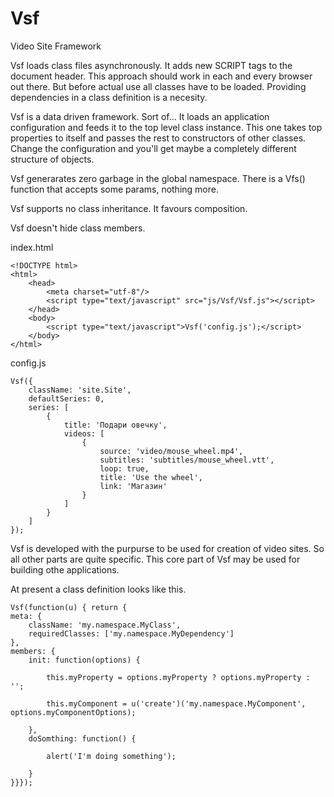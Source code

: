 Vsf
===

Video Site Framework

Vsf loads class files asynchronously. It adds new SCRIPT tags to the document header. This approach should work in each and every browser out there. But before actual use all classes have to be loaded. Providing dependencies in a class definition is a necesity.

Vsf is a data driven framework. Sort of... It loads an application configuration and feeds it to the top level class instance. This one takes top properties to itself and passes the rest to constructors of other classes. Change the configuration and you'll get maybe a completely different structure of objects.

Vsf generarates zero garbage in the global namespace. There is a Vfs() function that accepts some params, nothing more.

Vsf supports no class inheritance. It favours composition.

Vsf doesn't hide class members.

index.html

	<!DOCTYPE html>
	<html>
		<head>
			<meta charset="utf-8"/>
			<script type="text/javascript" src="js/Vsf/Vsf.js"></script>
		</head>
		<body>
			<script type="text/javascript">Vsf('config.js');</script>
		</body>
	</html>

config.js

	Vsf({
		className: 'site.Site',
		defaultSeries: 0,
		series: [
			{
				title: 'Подари овечку',
				videos: [
					{
						source: 'video/mouse_wheel.mp4',
						subtitles: 'subtitles/mouse_wheel.vtt',
						loop: true,
						title: 'Use the wheel',
						link: 'Магазин'
					}
				]
			}
		]
	});

Vsf is developed with the purpurse to be used for creation of video sites. So all other parts are quite specific. This core part of Vsf may be used for building othe applications.

At present a class definition looks like this.

	Vsf(function(u) { return {
	meta: {
		className: 'my.namespace.MyClass',
		requiredClasses: ['my.namespace.MyDependency']
	}, 
	members: {
		init: function(options) {

			this.myProperty = options.myProperty ? options.myProperty : '';
			
			this.myComponent = u('create')('my.namespace.MyComponent', options.myComponentOptions);

		},
		doSomthing: function() {

			alert('I'm doing something');

		}
	}}});

